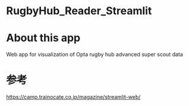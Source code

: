 # RugbyHub_Reader_Streamlit

# About this app
Web app for visualization of Opta rugby hub advanced super scout data

# 参考
https://camp.trainocate.co.jp/magazine/streamlit-web/
